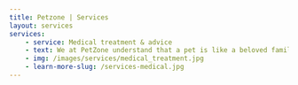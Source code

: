 ```yaml
---
title: Petzone | Services
layout: services
services: 
	- service: Medical treatment & advice
	- text: We at PetZone understand that a pet is like a beloved family member. Our skilled veterinarians are able to determine the cause of an illness effectively and efficiently, not only to help your pet but also to put your mind at ease.
	- img: /images/services/medical_treatment.jpg
	- learn-more-slug: /services-medical.jpg
---
```

